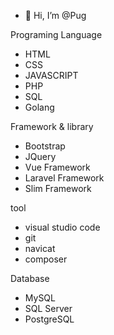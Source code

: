 - 👋 Hi, I’m @Pug

Programing Language
  -  HTML 
  -  CSS
  -  JAVASCRIPT
  -  PHP                
  -  SQL
  -  Golang       
  
Framework & library
  -  Bootstrap
  -  JQuery
  -  Vue Framework
  -  Laravel Framework
  -  Slim Framework

tool
  -  visual studio code
  -  git
  -  navicat
  -  composer

Database
  - MySQL
  - SQL Server
  - PostgreSQL
  
<!---
Pugpaprika21/Pugpaprika21 is a ✨ special ✨ repository because its `README.md` (this file) appears on your GitHub profile.
You can click the Preview link to take a look at your changes.
--->
